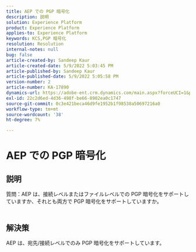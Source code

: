 ```yaml
---
title: AEP での PGP 暗号化
description: 説明
solution: Experience Platform
product: Experience Platform
applies-to: Experience Platform
keywords: KCS,PGP 暗号化
resolution: Resolution
internal-notes: null
bug: false
article-created-by: Sandeep Kaur
article-created-date: 5/9/2022 5:03:45 PM
article-published-by: Sandeep Kaur
article-published-date: 5/9/2022 5:05:58 PM
version-number: 2
article-number: KA-17890
dynamics-url: https://adobe-ent.crm.dynamics.com/main.aspx?forceUCI=1&pagetype=entityrecord&etn=knowledgearticle&id=f45d98fb-b9cf-ec11-a7b5-00224809c27a
exl-id: 22c2d6ed-4d36-498f-be66-8902ea0c1747
source-git-commit: 0c3e421beca46d9fe1952b1f98538a50697216a0
workflow-type: tm+mt
source-wordcount: '38'
ht-degree: 7%

---
```


# AEP での PGP 暗号化

## 説明

質問：AEP は、接続レベルまたはファイルレベルでの PGP 暗号化をサポートしていますか、それとも両方で PGP 暗号化をサポートしていますか。
<br> 

## 解決策


AEP は、宛先/接続レベルでのみ PGP 暗号化をサポートしています。
